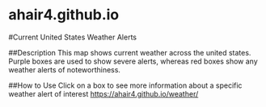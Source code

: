 # ahair4.github.io
#Current United States Weather Alerts

##Description 
This map shows current weather across the united states. Purple boxes are used to show severe alerts, whereas red boxes show any weather alerts of noteworthiness. 

##How to Use
Click on a box to see more information about a specific weather alert of interest 
<https://ahair4.github.io/weather/>
